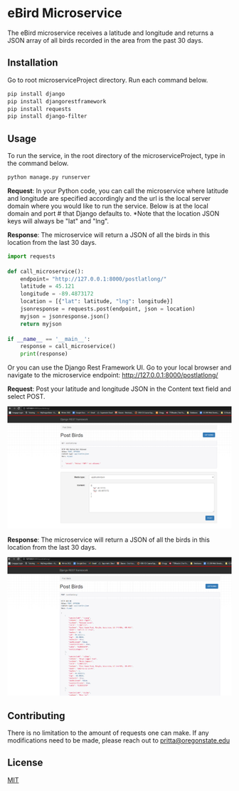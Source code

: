 # eBird Microservice

The eBird microservice receives a latitude and longitude and returns a JSON array of
all birds recorded in the area from the past 30 days.
## Installation

Go to root microserviceProject directory. Run each command below.

```bash
pip install django
pip install djangorestframework
pip install requests
pip install django-filter
```

## Usage
To run the service, in the root directory of the microserviceProject, type in the command below.
```bash
python manage.py runserver
```
**Request**:
In your Python code, you can call the microservice where latitude and longitude are 
specified accordingly and the url is the local server domain where you would like to 
run the service. Below is at the local domain and port # that Django defaults to.
*Note that the location JSON keys will always be "lat" and "lng".

**Response**:
The microservice will return a JSON of all the birds in this location from the 
last 30 days.
```python
import requests

def call_microservice():
    endpoint= "http://127.0.0.1:8000/postlatlong/"
    latitude = 45.121
    longitude = -89.4873172
    location = [{"lat": latitude, "lng": longitude}]
    jsonresponse = requests.post(endpoint, json = location)
    myjson = jsonresponse.json()
    return myjson

if __name__ == '__main__':
    response = call_microservice()
    print(response)
```

Or you can use the Django Rest Framework UI. Go to your local browser and navigate to
the microservice endpoint: 
http://127.0.0.1:8000/postlatlong/

**Request**:
Post your latitude and longitude JSON in the Content text field and select POST.

![img.png](img.png)

**Response**:
The microservice will return a JSON of all the birds in this location from the 
last 30 days.

![img_1.png](img_1.png)
## Contributing

There is no limitation to the amount of requests one can make. If any modifications need to be made, please reach out to
pritta@oregonstate.edu

## License

[MIT](https://choosealicense.com/licenses/mit/)